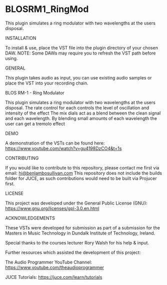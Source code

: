 # BLOSRM1_RingMod
This plugin simulates a ring modulator with two wavelengths at the users disposal.

INSTALLATION

To install & use, place the VST file into the plugin directory of your chosen DAW.
NOTE: Some DAWs may require you to refresh the VST path before using.

GENERAL

This plugin takes audio as input, you can use existing audio samples or place the VST into your recording chain.

BLOS RM-1 - Ring Modulator

This plugin simulates a ring modulator with two wavelengths at the users disposal.
The rate control for each controls the level of oscillation and intensity of the effect
The mix dials act as a blend between the clean signal and each wavelength.
By blending small amounts of each wavelength the user can get a tremolo effect

DEMO

A demonstration of the VSTs can be found here:
https://www.youtube.com/watch?v=gu4198DzCO4&t=1s

CONTRIBUTING

If you would like to contribute to this repository, please contact me first via email: hi@benlambosullivan.com
This repository does not include the builds folder for JUCE, as such contributions would need to be built via Projucer first.

LICENSE

This project was developed under the General Public License (GNU):
https://www.gnu.org/licenses/gpl-3.0.en.html

ACKNOWLEDGEMENTS

These VSTs were developed for submission as part of a submission for the Masters in Music Technology in Dundalk Institute of Technology, Ireland.

Special thanks to the courses lecturer Rory Walsh for his help & input.

Further resources which assisted the development of this project:

The Audio Programmer YouTube Channel:
https://www.youtube.com/theaudioprogrammer

JUCE Tutorials:
https://juce.com/learn/tutorials



